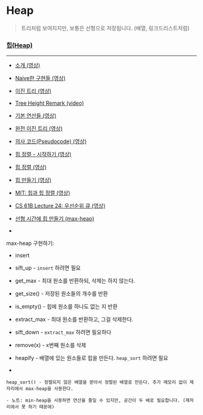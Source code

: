 # Heap

>  트리처럼 보여지지만, 보통은 선형으로 저장됩니다. (배열, 링크드리스트처럼)

###  [힙(Heap)](https://en.wikipedia.org/wiki/Heap_(data_structure))













---

-  [소개 (영상)](https://www.coursera.org/learn/data-structures/lecture/2OpTs/introduction)

-  [Naive한 구현들 (영상)](https://www.coursera.org/learn/data-structures/lecture/z3l9N/naive-implementations)

-  [이진 트리 (영상)](https://www.coursera.org/learn/data-structures/lecture/GRV2q/binary-trees)

-  [Tree Height Remark (video)](https://www.coursera.org/learn/data-structures/supplement/S5xxz/tree-height-remark)

-  [기본 연산들 (영상)](https://www.coursera.org/learn/data-structures/lecture/0g1dl/basic-operations)

-  [완전 이진 트리 (영상)](https://www.coursera.org/learn/data-structures/lecture/gl5Ni/complete-binary-trees)

-  [의사 코드(Pseudocode) (영상)](https://www.coursera.org/learn/data-structures/lecture/HxQo9/pseudocode)

-  [힙 정렬 - 시작하기 (영상)](https://youtu.be/odNJmw5TOEE?list=PLFDnELG9dpVxQCxuD-9BSy2E7BWY3t5Sm&t=3291)

-  [힙 정렬 (영상)](https://www.coursera.org/learn/data-structures/lecture/hSzMO/heap-sort)

-  [힙 만들기 (영상)](https://www.coursera.org/learn/data-structures/lecture/dwrOS/building-a-heap)

-  [MIT: 힙과 힙 정렬 (영상)](https://www.youtube.com/watch?v=B7hVxCmfPtM&index=4&list=PLUl4u3cNGP61Oq3tWYp6V_F-5jb5L2iHb)

-  [CS 61B Lecture 24: 우선순위 큐 (영상)](https://archive.org/details/ucberkeley_webcast_yIUFT6AKBGE)

-  [선형 시간에 힙 만들기 (max-heap)](https://www.youtube.com/watch?v=MiyLo8adrWw)

-  

  max-heap 구현하기:

  -  insert

  -  sift_up - `insert` 하려면 필요

  -  get_max - 최대 원소를 반환하되, 삭제는 하지 않는다.

  -  get_size() - 저장된 원소들의 개수를 반환

  -  is_empty() - 힙에 원소를 하나도 없는 지 반환

  -  extract_max - 최대 원소를 반환하고, 그걸 삭제한다.

  -  sift_down - `extract_max` 하려면 필요하다

  -  remove(x) - x번째 원소를 삭제

  -  heapify - 배열에 있는 원소들로 힙을 만든다. `heap_sort` 하려면 필요

  -  

    heap_sort() - 정렬되지 않은 배열을 받아서 정렬된 배열로 만든다. 추가 메모리 없이 제자리에서 max-heap을 사용한다.

    - 노트: min-heap을 사용하면 연산을 줄일 수 있지만, 공간이 두 배로 필요합니다. (제자리에서 못 하기 때문에)